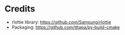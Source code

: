 Credits
==============

- rlottie library: https://github.com/Samsung/rlottie
- Packaging: https://github.com/tttapa/py-build-cmake